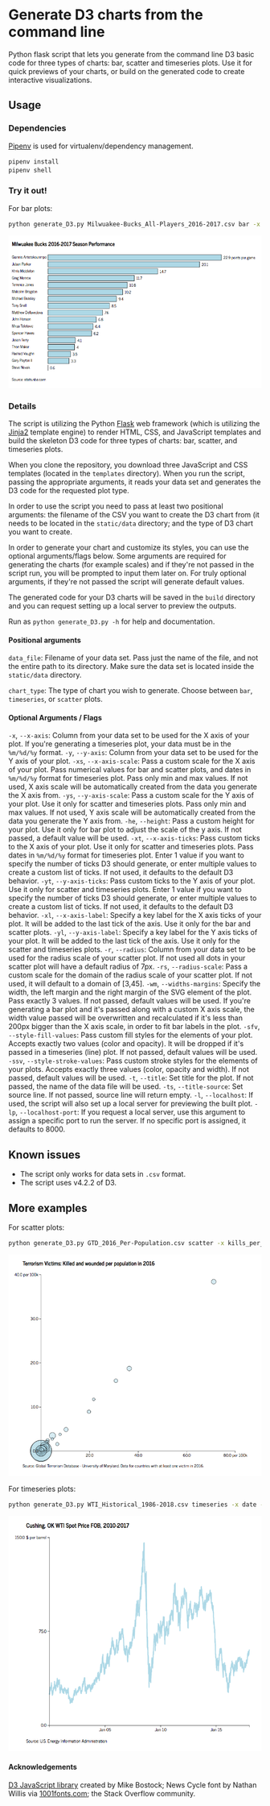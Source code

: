 # Generate D3 charts from the command line
Python flask script that lets you generate from the command line D3 basic code for three types of charts: bar, scatter and timeseries plots. Use it for quick previews of your charts, or build on the generated code to create interactive visualizations.

## Usage 

### Dependencies

[Pipenv](https://docs.pipenv.org/) is used for virtualenv/dependency management.

```bash
pipenv install
pipenv shell
```

### Try it out!

For bar plots:

```bash
python generate_D3.py Milwuakee-Bucks_All-Players_2016-2017.csv bar -x PPG -y PLAYER_NAME -xl "points per game" -he 500 -wm 850 5 5 -xs 0.1 600 -sfv lightblue 1 -ssv "#000000" 1 1 -t "Milwuakee Bucks 2016-2017 Season Performance" -ts "stats.nba.com" -l -lp 8000
```

![D3 Charts Generator - Bars](examples/example_bar.png)

### Details
The script is utilizing the Python [Flask](http://flask.pocoo.org) web framework (which is utilizing the [Jinja2](http://jinja.pocoo.org/) template engine) to render HTML, CSS, and JavaScript templates and build the skeleton D3 code for three types of charts: bar, scatter, and timeseries plots.

When you clone the repository, you download three JavaScript and CSS templates (located in the `templates` directory). When you run the script, passing the appropriate arguments, it reads your data set and generates the D3 code for the requested plot type.

In order to use the script you need to pass at least two positional arguments: the filename of the CSV you want to create the D3 chart from (it needs to be located in the `static/data` directory; and the type of D3 chart you want to create.

In order to generate your chart and customize its styles, you can use the optional arguments/flags below. Some arguments are required for generating the charts (for example scales) and if they're not passed in the script run, you will be prompted to input them later on. For truly optional arguments, if they're not passed the script will generate default values.

The generated code for your D3 charts will be saved in the `build` directory and you can request setting up a local server to preview the outputs.

Run as `python generate_D3.py -h` for help and documentation.

#### Positional arguments

`data_file`: Filename of your data set. Pass just the name of the file, and not the entire path to its directory. Make sure the data set is located inside the `static/data` directory.

`chart_type`: The type of chart you wish to generate. Choose between `bar`, `timeseries`, or `scatter` plots.

#### Optional Arguments / Flags
`-x`, `--x-axis`: Column from your data set to be used for the X axis of your plot. If you're generating a timeseries plot, your data must be in the `%m/%d/%y` format.
`-y`, `--y-axis`: Column from your data set to be used for the Y axis of your plot.
`-xs`, `--x-axis-scale`: Pass a custom scale for the X axis of your plot. Pass numerical values for bar and scatter plots, and dates in `%m/%d/%y` format for timeseries plot. Pass only min and max values. If not used, X axis scale will be automatically created from the data you generate the X axis from.
`-ys`, `--y-axis-scale`: Pass a custom scale for the Y axis of your plot. Use it only for scatter and timeseries plots. Pass only min and max values. If not used, Y axis scale will be automatically created from the data you generate the Y axis from.
`-he`, `--height`: Pass a custom height for your plot. Use it only for bar plot to adjust the scale of the y axis. If not passed, a default value will be used.
`-xt`, `--x-axis-ticks`: Pass custom ticks to the X axis of your plot. Use it only for scatter and timeseries plots. Pass dates in `%m/%d/%y` format for timeseries plot. Enter 1 value if you want to specify the number of ticks D3 should generate, or enter multiple values to create a custom list of ticks. If not used, it defaults to the default D3 behavior.
`-yt`, `--y-axis-ticks`: Pass custom ticks to the Y axis of your plot. Use it only for scatter and timeseries plots. Enter 1 value if you want to specify the number of ticks D3 should generate, or enter multiple values to create a custom list of ticks. If not used, it defaults to the default D3 behavior.
`-xl`, `--x-axis-label`: Specify a key label for the X axis ticks of your plot. It will be added to the last tick of the axis. Use it only for the bar and scatter plots.
`-yl`, `--y-axis-label`: Specify a key label for the Y axis ticks of your plot. It will be added to the last tick of the axis. Use it only for the scatter and timeseries plots.
`-r`, `--radius`: Column from your data set to be used for the radius scale of your scatter plot. If not used all dots in your scatter plot will have a default radius of 7px.
`-rs`, `--radius-scale`: Pass a custom scale for the domain of the radius scale of your scatter plot. If not used, it will default to a domain of [3,45].
`-wm`, `--widths-margins`: Specify the width, the left margin and the right margin of the SVG element of the plot. Pass exactly 3 values. If not passed, default values will be used. If you're generating a bar plot and it's passed along with a custom X axis scale, the width value passed will be overwritten and recalculated if it's less than 200px bigger than the X axis scale, in order to fit bar labels in the plot.
`-sfv`, `--style-fill-values`: Pass custom fill styles for the elements of your plot. Accepts exactly two values (color and opacity). It will be dropped if it's passed in a timeseries (line) plot. If not passed, default values will be used.
`-ssv`, `--style-stroke-values`: Pass custom stroke styles for the elements of your plots. Accepts exactly three values (color, opacity and width). If not passed, default values will be used.
`-t`, `--title`: Set title for the plot. If not passed, the name of the data file will be used.
`-ts`, `--title-source`: Set source line. If not passed, source line will return empty.
`-l`, `--localhost`: If used, the script will also set up a local server for previewing the built plot.
`-lp`, `--localhost-port`: If you request a local server, use this argument to assign a specific port to run the server. If no specific port is assigned, it defaults to 8000.

## Known issues

- The script only works for data sets in `.csv` format.
- The script uses v4.2.2 of D3.

## More examples

For scatter plots:  

```bash
python generate_D3.py GTD_2016_Per-Population.csv scatter -x kills_per_pop_2016 -y wound_per_pop_2016 -r population_2016 -xs 0 80 -ys 0 40 -rs 3 35 -xt 20 40 60 80 -yt 0 10 20 30 40 -xl "per 100k" -yl "per 100k" -wm 800 100 60 -sfv lightblue 0.5 -ssv "#000000" 1 1 -t "Terrorism Victims: Killed and wounded per population in 2016" -ts "Global Terrorism Database - University of Maryland. Data for countries with at least one victim in 2016." -l -lp 8000
```

![D3 Charts Generator - Scatter](examples/example_scatter.png)

For timeseries plots:

```bash
python generate_D3.py WTI_Historical_1986-2018.csv timeseries -x date -y dollars_per_barrel -xs 1/1/2000 12/31/2017 -ys 0 150 -xt 1/1/05 1/1/10 1/1/15 -yt 0 75 150 -yl "$ per barrel" -wm 800 120 60 -ssv lightblue 1 3 -t "Cushing, OK WTI Spot Price FOB, 2010-2017" -ts "U.S. Energy Information Administration" -l -lp 8000
```

![D3 Charts Generator - Timeseries](examples/example_timeseries.png)

#### Acknowledgements

[D3 JavaScript library](https://github.com/d3/d3) created by Mike Bostock; News Cycle font by Nathan Willis via [1001fonts.com](http://www.1001fonts.com/news-cycle-font.html); the Stack Overflow community.
